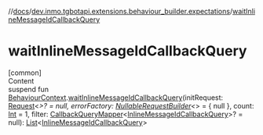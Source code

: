 //[docs](../../index.md)/[dev.inmo.tgbotapi.extensions.behaviour_builder.expectations](index.md)/[waitInlineMessageIdCallbackQuery](wait-inline-message-id-callback-query.md)



# waitInlineMessageIdCallbackQuery  
[common]  
Content  
suspend fun [BehaviourContext](../dev.inmo.tgbotapi.extensions.behaviour_builder/-behaviour-context/index.md).[waitInlineMessageIdCallbackQuery](wait-inline-message-id-callback-query.md)(initRequest: [Request](../dev.inmo.tgbotapi.requests.abstracts/-request/index.md)<*>? = null, errorFactory: [NullableRequestBuilder](index.md#%5Bdev.inmo.tgbotapi.extensions.behaviour_builder.expectations%2FNullableRequestBuilder%2F%2F%2FPointingToDeclaration%2F%5D%2FClasslikes%2F625018081)<*> = { null }, count: [Int](https://kotlinlang.org/api/latest/jvm/stdlib/kotlin/-int/index.html) = 1, filter: [CallbackQueryMapper](index.md#%5Bdev.inmo.tgbotapi.extensions.behaviour_builder.expectations%2FCallbackQueryMapper%2F%2F%2FPointingToDeclaration%2F%5D%2FClasslikes%2F625018081)<[InlineMessageIdCallbackQuery](../dev.inmo.tgbotapi.types.CallbackQuery/-inline-message-id-callback-query/index.md)>? = null): [List](https://kotlinlang.org/api/latest/jvm/stdlib/kotlin.collections/-list/index.html)<[InlineMessageIdCallbackQuery](../dev.inmo.tgbotapi.types.CallbackQuery/-inline-message-id-callback-query/index.md)>  



